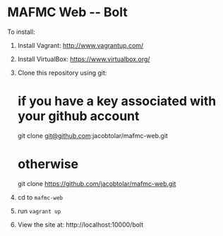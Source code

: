 MAFMC Web -- Bolt
=================

To install: 

1. Install Vagrant: http://www.vagrantup.com/
2. Install VirtualBox: https://www.virtualbox.org/
3. Clone this repository using git:

    # if you have a key associated with your github account
    git clone git@github.com:jacobtolar/mafmc-web.git

    # otherwise
    git clone https://github.com/jacobtolar/mafmc-web.git
    
4. cd to `mafmc-web`
5. run `vagrant up`
6. View the site at: http://localhost:10000/bolt
